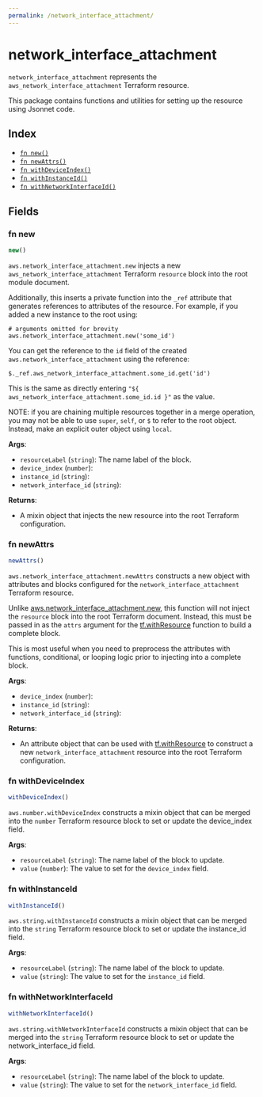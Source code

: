 ```yaml
---
permalink: /network_interface_attachment/
---
```


# network_interface_attachment

`network_interface_attachment` represents the `aws_network_interface_attachment` Terraform resource.



This package contains functions and utilities for setting up the resource using Jsonnet code.


## Index

* [`fn new()`](#fn-new)
* [`fn newAttrs()`](#fn-newattrs)
* [`fn withDeviceIndex()`](#fn-withdeviceindex)
* [`fn withInstanceId()`](#fn-withinstanceid)
* [`fn withNetworkInterfaceId()`](#fn-withnetworkinterfaceid)

## Fields

### fn new

```ts
new()
```


`aws.network_interface_attachment.new` injects a new `aws_network_interface_attachment` Terraform `resource`
block into the root module document.

Additionally, this inserts a private function into the `_ref` attribute that generates references to attributes of the
resource. For example, if you added a new instance to the root using:

    # arguments omitted for brevity
    aws.network_interface_attachment.new('some_id')

You can get the reference to the `id` field of the created `aws.network_interface_attachment` using the reference:

    $._ref.aws_network_interface_attachment.some_id.get('id')

This is the same as directly entering `"${ aws_network_interface_attachment.some_id.id }"` as the value.

NOTE: if you are chaining multiple resources together in a merge operation, you may not be able to use `super`, `self`,
or `$` to refer to the root object. Instead, make an explicit outer object using `local`.

**Args**:
  - `resourceLabel` (`string`): The name label of the block.
  - `device_index` (`number`): 
  - `instance_id` (`string`): 
  - `network_interface_id` (`string`): 

**Returns**:
- A mixin object that injects the new resource into the root Terraform configuration.


### fn newAttrs

```ts
newAttrs()
```


`aws.network_interface_attachment.newAttrs` constructs a new object with attributes and blocks configured for the `network_interface_attachment`
Terraform resource.

Unlike [aws.network_interface_attachment.new](#fn-networkinterfaceattachmentnew), this function will not inject the `resource`
block into the root Terraform document. Instead, this must be passed in as the `attrs` argument for the
[tf.withResource](https://github.com/tf-libsonnet/core/tree/main/docs#fn-withresource) function to build a complete block.

This is most useful when you need to preprocess the attributes with functions, conditional, or looping logic prior to
injecting into a complete block.

**Args**:
  - `device_index` (`number`): 
  - `instance_id` (`string`): 
  - `network_interface_id` (`string`): 

**Returns**:
  - An attribute object that can be used with [tf.withResource](https://github.com/tf-libsonnet/core/tree/main/docs#fn-withresource) to construct a new `network_interface_attachment` resource into the root Terraform configuration.


### fn withDeviceIndex

```ts
withDeviceIndex()
```

`aws.number.withDeviceIndex` constructs a mixin object that can be merged into the `number`
Terraform resource block to set or update the device_index field.



**Args**:
  - `resourceLabel` (`string`): The name label of the block to update.
  - `value` (`number`): The value to set for the `device_index` field.


### fn withInstanceId

```ts
withInstanceId()
```

`aws.string.withInstanceId` constructs a mixin object that can be merged into the `string`
Terraform resource block to set or update the instance_id field.



**Args**:
  - `resourceLabel` (`string`): The name label of the block to update.
  - `value` (`string`): The value to set for the `instance_id` field.


### fn withNetworkInterfaceId

```ts
withNetworkInterfaceId()
```

`aws.string.withNetworkInterfaceId` constructs a mixin object that can be merged into the `string`
Terraform resource block to set or update the network_interface_id field.



**Args**:
  - `resourceLabel` (`string`): The name label of the block to update.
  - `value` (`string`): The value to set for the `network_interface_id` field.
